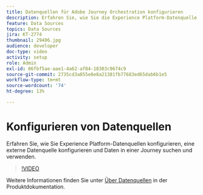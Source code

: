 ```yaml
---
title: Datenquellen für Adobe Journey Orchestration konfigurieren
description: Erfahren Sie, wie Sie die Experience Platform-Datenquelle konfigurieren, eine externe Datenquelle konfigurieren und Daten in einer Journey suchen und verwenden.
feature: Data Sources
topics: Data Sources
jira: KT-2774
thumbnail: 29406.jpg
audience: developer
doc-type: video
activity: setup
role: Admin
exl-id: 06fbf5ae-aae1-4a62-af84-18303c9674c9
source-git-commit: 2735cd3a855e6e8a21381fb77683ed65dab6b1e5
workflow-type: tm+mt
source-wordcount: '74'
ht-degree: 13%

---
```


# Konfigurieren von Datenquellen

Erfahren Sie, wie Sie Experience Platform-Datenquellen konfigurieren, eine externe Datenquelle konfigurieren und Daten in einer Journey suchen und verwenden.

>[!VIDEO](https://video.tv.adobe.com/v/29406?quality=12&learn=on)

Weitere Informationen finden Sie unter [Über Datenquellen](https://experienceleague.adobe.com/docs/journeys/using/data-source-journeys/about-data-sources.html?lang=en) in der Produktdokumentation.
